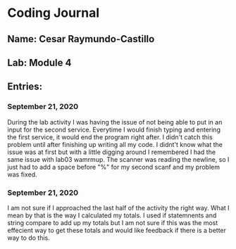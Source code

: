 # Coding Journal
## Name: Cesar Raymundo-Castillo
## Lab: Module 4
## Entries:
### September 21, 2020
During the lab activity I was having the issue of not being able to put in an input for the second service. Everytime I would finish typing and entering the first service, it would end the program right after. I didn't catch this problem until after finishing up writing all my code. I didnt't know what the issue was at first but with a little digging around I remembered I had the same issue with lab03 wamrmup. The scanner was reading the newline, so I just had to add a space before "%" for my second scanf and my problem was fixed.

### September 21, 2020
I am not sure if I approached the last half of the activity the right way. What I mean by that is the way I calculated my totals. I used if statemnents and string compare to add up my totals but I am not sure if this was the most effecient way to get these totals and would like feedback if there is a better way to do this.
